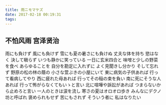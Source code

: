 ```yaml
---
title: 雨ニモマケズ
date: 2017-02-18 00:19:31
tags:
---
```

## **不怕风雨** 宫泽贤治 


雨にも負けず
風にも負けず
雪にも夏の暑さにも負けぬ
丈夫な体を持ち
慾はなく 決して瞋らず
いつも静かに笑っている
一日に玄米四合と
味噌と少しの野菜を食べ
あらゆることを
自分を勘定に入れずに
よく見聞きし分かり
そして忘れず
野原の松の林の蔭の
小さな萱ぶきの小屋にいて
東に病気の子供あれば
行って看病してやり
西に疲れた母あれば
行ってその稲の束を負い
南に死にそうな人あれば
行って怖がらなくてもいゝと言い
北に喧嘩や訴訟があれば
つまらないから止めろと言い
一人のときは涙を流し
寒さの夏はオロオロ歩き
みんなにデクノ坊と呼ばれ
褒められもせず
苦にもされず
そういう者に
私はなりたい
